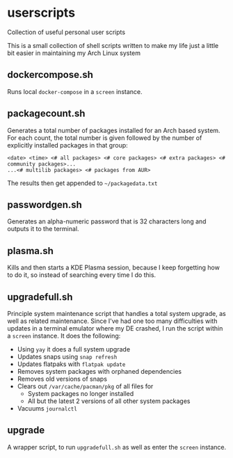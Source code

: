 # userscripts
Collection of useful personal user scripts

This is a small collection of shell scripts written to make my life just a little bit easier in maintaining my Arch Linux system

## dockercompose.sh
Runs local `docker-compose` in a `screen` instance.

## packagecount.sh
Generates a total number of packages installed for an Arch based system. For each count, the total number is given followed by the number of explicitly installed packages in that group:

```
<date> <time> <# all packages> <# core packages> <# extra packages> <# community packages>...
...<# multilib packages> <# packages from AUR>
```

The results then get appended to `~/packagedata.txt`

## passwordgen.sh
Generates an alpha-numeric password that is 32 characters long and outputs it to the terminal.

## plasma.sh
Kills and then starts a KDE Plasma session, because I keep forgetting how to do it, so instead of searching every time I do this.

## upgradefull.sh
Principle system maintenance script that handles a total system upgrade, as well as related maintenance. Since I've had one too many difficulties with updates in a terminal emulator where my DE crashed, I run the script within a `screen` instance. It does the following:
- Using `yay` it does a full system upgrade
- Updates snaps using `snap refresh`
- Updates flatpaks with `flatpak update`
- Removes system packages with orphaned dependencies
- Removes old versions of snaps
- Clears out `/var/cache/pacman/pkg` of all files for
	- System packages no longer installed
	- All but the latest 2 versions of all other system packages
- Vacuums `journalctl`

## upgrade
A wrapper script, to run `upgradefull.sh` as well as enter the `screen` instance.
